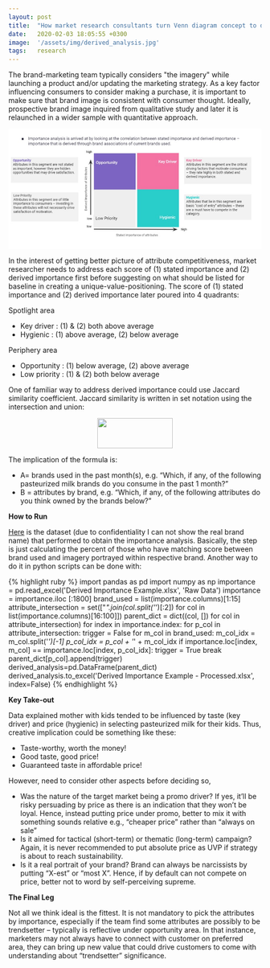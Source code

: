 ```yaml
---
layout: post
title:  "How market research consultants turn Venn diagram concept to derived importance analysis"
date:   2020-02-03 18:05:55 +0300
image:  '/assets/img/derived_analysis.jpg'
tags:   research
---
```


The brand-marketing team typically considers "the imagery" while launching a product and/or updating the marketing strategy. As a key factor influencing consumers to consider making a purchase, it is important to make sure that brand image is consistent with consumer thought. Ideally, prospective brand image inquired from qualitative study and later it is relaunched in a wider sample with quantitative approach. 

<p><img src="assets/img/importance_analysis.jpg" style="vertical-align:middle;margin:0px 0px" /></p>

In the interest of getting better picture of attribute competitiveness, market researcher needs to address each score of (1) stated importance and (2) derived importance first before suggesting on what should be listed for baseline in creating a unique-value-positioning.  The score of (1) stated importance and (2) derived importance later poured into 4 quadrants:

Spotlight area
- Key driver	: (1) & (2) both above average
- Hygienic	: (1) above average, (2) below average

Periphery area
- Opportunity	: (1) below average, (2) above average
- Low priority	: (1) & (2) both below average

One of familiar way to address derived importance could use Jaccard similarity coefficient. Jaccard similarity is written in set notation using the intersection and union:

<p style="text-align: center;"><img src="https://i2.wp.com/www.displayr.com/wp-content/uploads/2018/09/Jaccard-formula.png?zoom=1.5&amp;resize=137%2C55&amp;ssl=1" alt="" width="150" height="60" style="vertical-align:middle;margin:0px 0px"/></p>

The implication of the formula is:
- A= brands used in the past month(s), e.g. “Which, if any, of the following pasteurized milk brands do you consume in the past 1 month?”
- B = attributes by brand, e.g. “Which, if any, of the following attributes do you think owned by the brands below?” 

**How to Run**

<a href="https://docs.google.com/spreadsheets/d/1qKEw-h1_iaIZQ-4PTzTFkp3-qVxk0uGD/edit?usp=share_link&amp;ouid=106328679956588939832&amp;rtpof=true&amp;sd=true">Here</a> is the dataset (due to confidentiality I can not show the real brand name) that performed to obtain the importance analysis. Basically, the step is just calculating the percent of those who have matching score between brand used and imagery portrayed within respective brand.
Another way to do it in python scripts can be done with:

{% highlight ruby %}
import pandas as pd
import numpy as np
importance = pd.read_excel('Derived Importance Example.xlsx', 'Raw Data')
importance = importance.iloc [:1800]
brand_used = list(importance.columns)[1:15]
attribute_intersection = set(["_".join(col.split('_')[:2]) for col in list(importance.columns)[16:100]])
parent_dict = dict((col, []) for col in attribute_intersection)
for index in importance.index:
    for p_col in attribute_intersection:
        trigger = False
        for m_col in brand_used:
            m_col_idx = m_col.split('_')[-1]
            p_col_idx = p_col + '_' + m_col_idx
            if importance.loc[index, m_col] == importance.loc[index, p_col_idx]:
                trigger = True
                break
        parent_dict[p_col].append(trigger)
derived_analysis=pd.DataFrame(parent_dict)
derived_analysis.to_excel('Derived Importance Example - Processed.xlsx', index=False)
{% endhighlight %}

**Key Take-out**

Data explained mother with kids tended to be influenced by taste (key driver) and price (hygienic) in selecting pasteurized milk for their kids. Thus, creative implication could be something like these:
- Taste-worthy, worth the money!
- Good taste, good price!
- Guaranteed taste in affordable price!

However, need to consider other aspects before deciding so,
- Was the nature of the target market being a promo driver? If yes, it’ll be risky persuading by price as there is an indication that they won’t be loyal. Hence, instead putting price under promo, better to mix it with something sounds relative e.g., “cheaper price” rather than “always on sale”
- Is it aimed for tactical (short-term) or thematic (long-term) campaign? Again, it is never recommended to put absolute price as UVP if strategy is about to reach sustainability.
- Is it a real portrait of your brand? Brand can always be narcissists by putting “X-est” or “most X”. Hence, if by default can not compete on price, better not to word by self-perceiving supreme. 

**The Final Leg**

Not all we think ideal is the fittest. It is not mandatory to pick the attributes by importance, especially if the team find some attributes are possibly to be trendsetter – typically is reflective under opportunity area. In that instance, marketers may not always have to connect with customer on preferred area, they can bring up new value that could drive customers to come with understanding about “trendsetter” significance.

